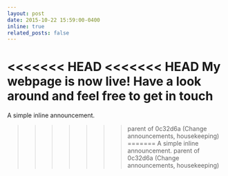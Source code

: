 ```yaml
---
layout: post
date: 2015-10-22 15:59:00-0400
inline: true
related_posts: false
---
```


<<<<<<< HEAD
<<<<<<< HEAD
My webpage is now live! Have a look around and feel free to get in touch
=======
A simple inline announcement.
>>>>>>> parent of 0c32d6a (Change announcements, housekeeping)
=======
A simple inline announcement.
>>>>>>> parent of 0c32d6a (Change announcements, housekeeping)
